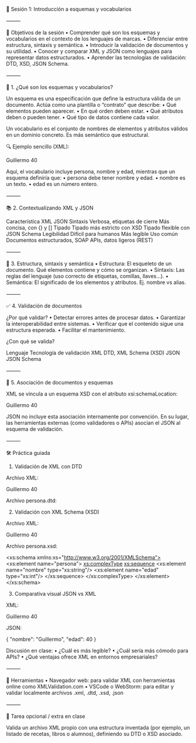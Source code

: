 
🧠 Sesión 1: Introducción a esquemas y vocabularios

⸻

🎯 Objetivos de la sesión
•	Comprender qué son los esquemas y vocabularios en el contexto de los lenguajes de marcas.
•	Diferenciar entre estructura, sintaxis y semántica.
•	Introducir la validación de documentos y su utilidad.
•	Conocer y comparar XML y JSON como lenguajes para representar datos estructurados.
•	Aprender las tecnologías de validación: DTD, XSD, JSON Schema.

⸻

🧩 1. ¿Qué son los esquemas y vocabularios?

Un esquema es una especificación que define la estructura válida de un documento. Actúa como una plantilla o “contrato” que describe:
•	Qué elementos pueden aparecer.
•	En qué orden deben estar.
•	Qué atributos deben o pueden tener.
•	Qué tipo de datos contiene cada valor.

Un vocabulario es el conjunto de nombres de elementos y atributos válidos en un dominio concreto. Es más semántico que estructural.

🔍 Ejemplo sencillo (XML):

<persona>
  <nombre>Guillermo</nombre>
  <edad>40</edad>
</persona>

Aquí, el vocabulario incluye persona, nombre y edad, mientras que un esquema definiría que:
•	persona debe tener nombre y edad.
•	nombre es un texto.
•	edad es un número entero.

⸻

📚 2. Contextualizando XML y JSON

Característica	XML	JSON
Sintaxis	Verbosa, etiquetas de cierre	Más concisa, con {} y []
Tipado	Tipado más estricto con XSD	Tipado flexible con JSON Schema
Legibilidad	Difícil para humanos	Más legible
Uso común	Documentos estructurados, SOAP	APIs, datos ligeros (REST)



⸻

🧠 3. Estructura, sintaxis y semántica
•	Estructura: El esqueleto de un documento. Qué elementos contiene y cómo se organizan.
•	Sintaxis: Las reglas del lenguaje (uso correcto de etiquetas, comillas, llaves…).
•	Semántica: El significado de los elementos y atributos. Ej. nombre vs alias.

⸻

✅ 4. Validación de documentos

¿Por qué validar?
•	Detectar errores antes de procesar datos.
•	Garantizar la interoperabilidad entre sistemas.
•	Verificar que el contenido sigue una estructura esperada.
•	Facilitar el mantenimiento.

¿Con qué se valida?

Lenguaje	Tecnología de validación
XML	DTD, XML Schema (XSD)
JSON	JSON Schema



⸻

🔗 5. Asociación de documentos y esquemas

XML se vincula a un esquema XSD con el atributo xsi:schemaLocation:

<persona xmlns:xsi="http://www.w3.org/2001/XMLSchema-instance"
xsi:noNamespaceSchemaLocation="persona.xsd">
<nombre>Guillermo</nombre>
<edad>40</edad>
</persona>

JSON no incluye esta asociación internamente por convención. En su lugar, las herramientas externas (como validadores o APIs) asocian el JSON al esquema de validación.

⸻

🛠️ Práctica guiada

1. Validación de XML con DTD

Archivo XML:

<!DOCTYPE persona SYSTEM "persona.dtd">
<persona>
  <nombre>Guillermo</nombre>
  <edad>40</edad>
</persona>

Archivo persona.dtd:

<!ELEMENT persona (nombre, edad)>
<!ELEMENT nombre (#PCDATA)>
<!ELEMENT edad (#PCDATA)>

2. Validación con XML Schema (XSD)

Archivo XML:

<persona xmlns:xsi="http://www.w3.org/2001/XMLSchema-instance"
xsi:noNamespaceSchemaLocation="persona.xsd">
<nombre>Guillermo</nombre>
<edad>40</edad>
</persona>

Archivo persona.xsd:

<xs:schema xmlns:xs="http://www.w3.org/2001/XMLSchema">
<xs:element name="persona">
<xs:complexType>
<xs:sequence>
<xs:element name="nombre" type="xs:string"/>
<xs:element name="edad" type="xs:int"/>
</xs:sequence>
</xs:complexType>
</xs:element>
</xs:schema>

3. Comparativa visual JSON vs XML

XML:

<persona>
  <nombre>Guillermo</nombre>
  <edad>40</edad>
</persona>

JSON:

{
"nombre": "Guillermo",
"edad": 40
}

Discusión en clase:
•	¿Cuál es más legible?
•	¿Cuál sería más cómodo para APIs?
•	¿Qué ventajas ofrece XML en entornos empresariales?

⸻

🧰 Herramientas
•	Navegador web: para validar XML con herramientas online como XMLValidation.com
•	VSCode o WebStorm: para editar y validar localmente archivos .xml, .dtd, .xsd, .json

⸻

📌 Tarea opcional / extra en clase

Valida un archivo XML propio con una estructura inventada (por ejemplo, un listado de recetas, libros o alumnos), definiendo su DTD o XSD asociado.

